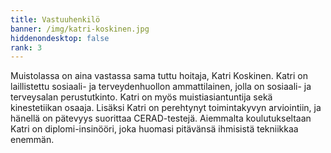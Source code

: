 ```yaml
---
title: Vastuuhenkilö
banner: /img/katri-koskinen.jpg
hiddenondesktop: false
rank: 3
---
```


Muistolassa on aina vastassa sama tuttu hoitaja, Katri Koskinen. Katri on laillistettu sosiaali- ja terveydenhuollon ammattilainen, jolla on sosiaali- ja terveysalan perustutkinto. Katri on myös muistiasiantuntija sekä kinestetiikan osaaja. Lisäksi Katri on perehtynyt toimintakyvyn arviointiin, ja hänellä on pätevyys suorittaa CERAD-testejä. Aiemmalta koulutukseltaan Katri on diplomi-insinööri, joka huomasi pitävänsä ihmisistä tekniikkaa enemmän.
